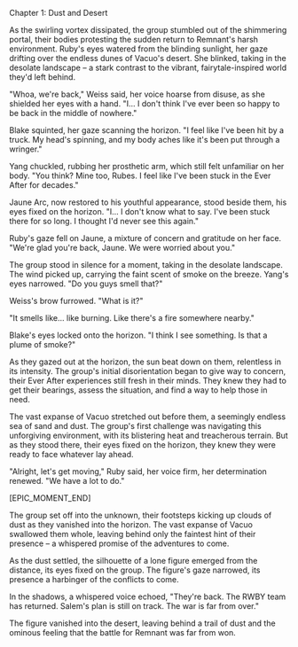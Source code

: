 Chapter 1: Dust and Desert

As the swirling vortex dissipated, the group stumbled out of the shimmering portal, their bodies protesting the sudden return to Remnant's harsh environment. Ruby's eyes watered from the blinding sunlight, her gaze drifting over the endless dunes of Vacuo's desert. She blinked, taking in the desolate landscape – a stark contrast to the vibrant, fairytale-inspired world they'd left behind.

"Whoa, we're back," Weiss said, her voice hoarse from disuse, as she shielded her eyes with a hand. "I... I don't think I've ever been so happy to be back in the middle of nowhere."

Blake squinted, her gaze scanning the horizon. "I feel like I've been hit by a truck. My head's spinning, and my body aches like it's been put through a wringer."

Yang chuckled, rubbing her prosthetic arm, which still felt unfamiliar on her body. "You think? Mine too, Rubes. I feel like I've been stuck in the Ever After for decades."

Jaune Arc, now restored to his youthful appearance, stood beside them, his eyes fixed on the horizon. "I... I don't know what to say. I've been stuck there for so long. I thought I'd never see this again."

Ruby's gaze fell on Jaune, a mixture of concern and gratitude on her face. "We're glad you're back, Jaune. We were worried about you."

The group stood in silence for a moment, taking in the desolate landscape. The wind picked up, carrying the faint scent of smoke on the breeze. Yang's eyes narrowed. "Do you guys smell that?"

Weiss's brow furrowed. "What is it?"

"It smells like... like burning. Like there's a fire somewhere nearby."

Blake's eyes locked onto the horizon. "I think I see something. Is that a plume of smoke?"

As they gazed out at the horizon, the sun beat down on them, relentless in its intensity. The group's initial disorientation began to give way to concern, their Ever After experiences still fresh in their minds. They knew they had to get their bearings, assess the situation, and find a way to help those in need.

The vast expanse of Vacuo stretched out before them, a seemingly endless sea of sand and dust. The group's first challenge was navigating this unforgiving environment, with its blistering heat and treacherous terrain. But as they stood there, their eyes fixed on the horizon, they knew they were ready to face whatever lay ahead.

"Alright, let's get moving," Ruby said, her voice firm, her determination renewed. "We have a lot to do."

[EPIC_MOMENT_END]

The group set off into the unknown, their footsteps kicking up clouds of dust as they vanished into the horizon. The vast expanse of Vacuo swallowed them whole, leaving behind only the faintest hint of their presence – a whispered promise of the adventures to come.

As the dust settled, the silhouette of a lone figure emerged from the distance, its eyes fixed on the group. The figure's gaze narrowed, its presence a harbinger of the conflicts to come.

In the shadows, a whispered voice echoed, "They're back. The RWBY team has returned. Salem's plan is still on track. The war is far from over."

The figure vanished into the desert, leaving behind a trail of dust and the ominous feeling that the battle for Remnant was far from won.
